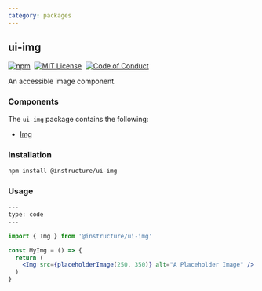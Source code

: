 ```yaml
---
category: packages
---
```


## ui-img

[![npm][npm]][npm-url]&nbsp;
[![MIT License][license-badge]][license]&nbsp;
[![Code of Conduct][coc-badge]][coc]

An accessible image component.

### Components

The `ui-img` package contains the following:

- [Img](#Img)

### Installation

```sh
npm install @instructure/ui-img
```

### Usage

```jsx
---
type: code
---

import { Img } from '@instructure/ui-img'

const MyImg = () => {
  return (
    <Img src={placeholderImage(250, 350)} alt="A Placeholder Image" />
  )
}
```

[npm]: https://img.shields.io/npm/v/@instructure/ui-img.svg
[npm-url]: https://npmjs.com/package/@instructure/ui-img
[license-badge]: https://img.shields.io/npm/l/instructure-ui.svg?style=flat-square
[license]: https://github.com/instructure/instructure-ui/blob/master/LICENSE
[coc-badge]: https://img.shields.io/badge/code%20of-conduct-ff69b4.svg?style=flat-square
[coc]: https://github.com/instructure/instructure-ui/blob/master/CODE_OF_CONDUCT.md
